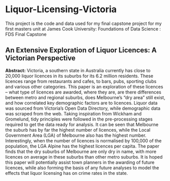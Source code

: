 # Liquor-Licensing-Victoria

This project is the code and data used for my final capstone project for my first masters unit at James Cook University: Foundations of Data Science : FDS Final Capstone

## An Extensive Exploration of Liquor Licences: A Victorian Perspective

**Abstract:**
Victoria, a southern state in Australia currently has close to 20,000 liquor licences in its suburbs for its 6.2 million residents. These licences range from restaurants and cafes, to bars, pubs, sporting clubs and various other categories. This paper is an exploration of these licences – what type of licences are awarded, where they are, are there differences between metro and regional suburbs, does Melbourne’s “dry area” still exist, and how correlated key demographic factors are to licences.
Liquor data was sourced from Victoria’s Open Data Directory, while demographic data was scraped from the web. Taking inspiration from Wickham and Gromelund, tidy principles were followed in the pre-processing stages required to get the data ready for analysis.
It can be seen that Melbourne the suburb has by far the highest number of licences, while the Local Government Area (LGA) of Melbourne also has the highest number. Interestingly, when the number of licences is normalised by 100,000 of the population, the LGA Alpine has the highest licences per capita. The paper finds that the dry suburbs of Melbourne are only dry in name, with more licences on average in these suburbs than other metro suburbs.
It is hoped this paper will potentially assist town planners in the awarding of future licences, while also forming the basis of any future analyses to model the effects that liquor licensing has on crime rates in the state.